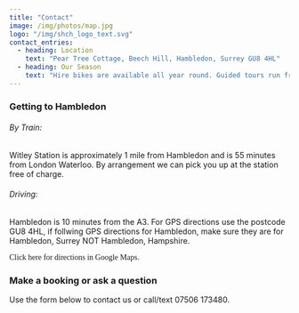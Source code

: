 ```yaml
---
title: "Contact"
image: /img/photos/map.jpg
logo: "/img/shch_logo_text.svg"
contact_entries:
  - heading: Location
    text: "Pear Tree Cottage, Beech Hill, Hambledon, Surrey GU8 4HL"
  - heading: Our Season
    text: "Hire bikes are available all year round. Guided tours run from Saturday 24th March 2018 to Sunday 28th October 2018"
---
```

<h3 class="f4 b lh-title mb2">Getting to Hambledon</h3>

<h6 class="f5 b">By Train:</h6>
Witley Station is approximately 1 mile from Hambledon and is 55 minutes from London Waterloo. By arrangement we can pick you up at the station free of charge.

<h6 class="f5 b">Driving:</h6>
Hambledon is 10 minutes from the A3. For GPS directions use the postcode GU8 4HL, if follwing GPS directions for Hambledon, make sure they are for Hambledon, Surrey NOT Hambledon, Hampshire.

<p><a style="font-family: Chivo;text-decoration: none;" href="https://www.google.co.uk/maps/dir//GU8+4HL,+Hambledon,+Godalming/@51.1375047,-0.6208067,18z/data=!3m1!4b1!4m9!4m8!1m0!1m5!1m1!1s0x4875ce585d00cda7:0x9ab25b8f518c89b4!2m2!1d-0.6197124!2d51.1375047!3e1!5m1!1e4">Click here for directions in Google Maps.</a></p>

<h3 class="f4 b lh-title mb2">Make a booking or ask a question</h3>

Use the form below to contact us or call/text 07506 173480.

